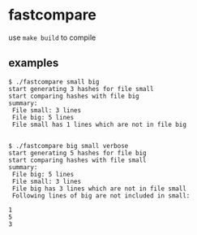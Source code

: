 # fastcompare

use `make build` to compile

## examples

	$ ./fastcompare small big 
	start generating 3 hashes for file small
	start comparing hashes with file big
	summary:
	 File small: 3 lines
	 File big: 5 lines
	 File small has 1 lines which are not in file big


	$ ./fastcompare big small verbose
	start generating 5 hashes for file big
	start comparing hashes with file small
	summary:
	 File big: 5 lines
	 File small: 3 lines
	 File big has 3 lines which are not in file small
	 Following lines of big are not included in small: 

	1
	5
	3
